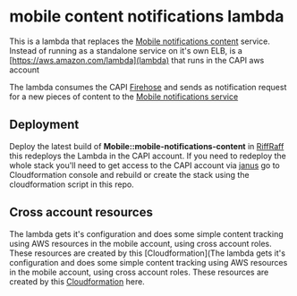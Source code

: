 # mobile content notifications lambda

This is a lambda that replaces the [Mobile notifications content]([https://github.com/guardian/mobile-notifications-content]) service. Instead of running as a standalone service on it's own ELB, is a [https://aws.amazon.com/lambda](lambda) that runs in the CAPI aws account

The lambda consumes the CAPI [Firehose](http://docs.aws.amazon.com/firehose/latest/dev/what-is-this-service.html) and sends as notification request for a new pieces of content to the [Mobile notifications service](https://github.com/guardian/mobile-notifications) 

## Deployment

Deploy the latest build of **Mobile::mobile-notifications-content** in [RiffRaff](https://riffraff.gutools.co.uk)  this redeploys the Lambda in the CAPI account. If you need to redeploy the whole stack you'll need to get access to the CAPI account via [janus](https://janus.gutools.co.uk) go to Cloudformation console and rebuild or create the stack using the cloudformation script in this repo. 
 
## Cross account resources

The lambda gets it's configuration and does some simple content tracking using AWS resources in the mobile account, using cross account roles. These resources are created by this [Cloudformation](The lambda gets it's configuration and does some simple content tracking using AWS resources in the mobile account, using cross account roles. These resources are created by this [Cloudformation]()
 here.